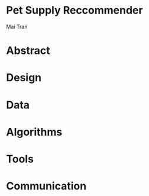 # Pet Supply Reccommender
Mai Tran

# Abstract

# Design
# Data
# Algorithms
# Tools
# Communication

